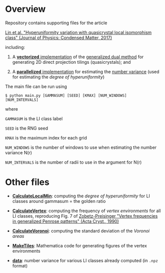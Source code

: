 # Overview

Repository contains supporting files for the article

[Lin et al. "Hyperuniformity variation with quasicrystal local isomorphism class" (Journal of Physics: Condensed Matter, 2017)](http://iopscience.iop.org/article/10.1088/1361-648X/aa6944/meta)

including:

1. A [**vectorized** implementation](./dualmethod.py) of the [generalized dual method](http://www.physics.princeton.edu/~steinh/ArbSymQC.pdf) for generating 2D direct projection tilings (quasicrystals); and

2. A [**parallelized** implementation](./numbervariance.py) for estimating the [number variance](https://arxiv.org/abs/cond-mat/0311532) (used for estimating the _degree of hyperuniformity_)

The main file can be run using
```
$ python main.py [GAMMASUM] [SEED] [KMAX] [NUM_WINDOWS] [NUM_INTERVALS]
```
where

`GAMMASUM` is the LI class label

`SEED` is the RNG seed

`KMAX` is the maximum index for each grid

`NUM_WINDOWS` is the number of windows to use when estimating the number variance N(r)

`NUM_INTERVALS` is the number of radii to use in the argument for N(r)

# Other files

* [**CalculateLocalMin**](./Other%20files/CalculateLocalMin/): computing the _degree of hyperuniformity_ for LI classes around gammasum = the golden ratio

* [**CalculateVertex**](./Other%20files/CalculateVertex/): computing the frequency of _vertex environments_ for all LI classes, reproducing Fig. 7 of [Zobetz-Preisinger "Vertex frequencies in generalized Penrose patterns" (Acta Cryst., 1990)](http://scripts.iucr.org/cgi-bin/paper?S0108767390008479)

* [**CalculateVoronoi**](./Other%20files/CalculateVoronoi/): computing the standard deviation of the _Voronoi areas_
* [**MakeTiles**](./Other%20files/MakeTiles/): Mathematica code for generating figures of the vertex environments
* [**data**](./dat/): number variance for various LI classes already computed (in `.npz` format)
